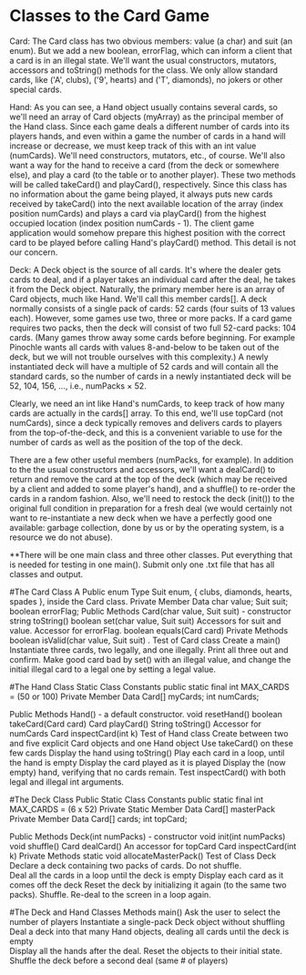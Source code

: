 # Classes to the Card Game 
Card: The Card class has two obvious members:  value (a char)  and suit (an enum).  But we add a new boolean, errorFlag, which can inform a client that a card is in an illegal state. We'll want the usual constructors, mutators, accessors and toString() methods for the class.  We only allow standard cards, like ('A', clubs), ('9', hearts) and ('T', diamonds), no jokers or other special cards.

Hand:  As you can see, a Hand object usually contains several cards, so we'll need an array of Card objects (myArray) as the principal member of the Hand class.  Since each game deals a different number of cards into its players hands, and even within a game the number of cards in a hand will increase or decrease, we must keep track of this with an int value (numCards).  We'll need constructors, mutators, etc., of course.  We'll also want a way for the hand to receive a card (from the deck or somewhere else), and play a card (to the table or to another player).  These two methods will be called takeCard() and playCard(), respectively.  Since this class has no information about the game being played, it always puts new cards received by takeCard() into the next available location of the array (index position numCards) and plays a card via playCard() from the highest occupied location (index position numCards - 1).  The client game application would somehow prepare this highest position with the correct card to be played before calling Hand's playCard() method.  This detail is not our concern.

Deck: A Deck object is the source of all cards.  It's where the dealer gets cards to deal, and if a player takes an individual card after the deal, he takes it from the Deck object.  Naturally, the primary member here is an array of Card objects, much like Hand.  We'll call this member cards[].  A deck normally consists of a single pack of cards: 52 cards (four suits of 13 values each).  However, some games use two, three or more packs.  If a card game requires two packs, then the deck will consist of two full 52-card packs:  104 cards.  (Many games throw away some cards before beginning.  For example Pinochle wants all cards with values 8-and-below to be taken out of the deck, but we will not trouble ourselves with this complexity.)  A newly instantiated deck will have a multiple of 52 cards and will contain all the standard cards, so the number of cards in a newly instantiated deck will be 52, 104, 156, ...,  i.e., numPacks × 52.

Clearly, we need an int like Hand's numCards, to keep track of how many cards are actually in the cards[] array.  To this end, we'll use topCard (not numCards), since a deck typically removes and delivers cards to players from the top-of-the-deck, and this is a convenient variable to use for the number of cards as well as the position of the top of the deck.

There are a few other useful members (numPacks, for example).  In addition to the the usual constructors and accessors, we'll want a dealCard() to return and remove the card at the top of the deck (which may be received by a client and added to some player's hand), and a shuffle() to re-order the cards in a random fashion.  Also, we'll need to restock the deck (init()) to the original full condition in preparation for a fresh deal (we would certainly not want to re-instantiate a new deck when we have a perfectly good one available:  garbage collection, done by us or by the operating system, is a resource we do not abuse).

**There will be one main class and three other classes.  Put everything that is needed for testing in one main().  Submit only one .txt file that has all classes and output.

#The Card Class
A Public enum Type 
Suit enum, { clubs, diamonds, hearts, spades }, inside the Card class. 
Private Member Data
char value;
Suit suit;
boolean errorFlag;
Public Methods
Card(char value, Suit suit) - constructor
string toString() 
boolean set(char value, Suit suit) 
Accessors for suit and value.
Accessor for errorFlag.
boolean equals(Card card) 
Private Methods
boolean isValid(char value, Suit suit) .
Test of Card class
Create a main() 
Instantiate three cards, two legally, and one illegally. 
Print all three out and confirm. 
Make good card bad by set() with an illegal value, and change the initial illegal card to a legal one by setting a legal value.


#The Hand Class
Static Class Constants
public static final int MAX_CARDS = (50 or 100)
Private Member Data
Card[] myCards;
int numCards;
 
Public Methods
Hand() - a default constructor.
void resetHand() 
boolean takeCard(Card card)
Card playCard() 
String toString() 
Accessor for numCards
Card inspectCard(int k)
Test of Hand class
Create between two and five explicit Card objects and one Hand object
Use takeCard() on these few cards 
Display the hand using toString()
Play each card in a loop, until the hand is empty
Display the card played as it is played
Display the (now empty)  hand, verifying that no cards remain. 
Test inspectCard() with both legal and illegal int arguments.

#The Deck Class
Public Static Class Constants
public static final int MAX_CARDS = (6 x 52)
Private Static Member Data
Card[] masterPack
Private Member Data
Card[] cards;
 int topCard;

Public Methods
Deck(int numPacks) - constructor
void init(int numPacks) 
void shuffle() 
Card dealCard() 
An accessor for topCard 
Card inspectCard(int k)
Private Methods
static void allocateMasterPack() 
Test of Class Deck
Declare a deck containing two packs of cards. Do not shuffle.  
Deal all the cards in a loop until the deck is empty 
Display each card as it comes off the deck
Reset the deck by initializing it again (to the same two packs).  Shuffle.
Re-deal to the screen in a loop again.

#The Deck and Hand Classes
Methods
main()
Ask the user to select the number of players 
Instantiate a single-pack Deck object without shuffling
Deal a deck into that many Hand objects, dealing all cards until the deck is empty  
Display all the hands after the deal. 
Reset the objects to their initial state. Shuffle the deck before a second deal (same # of players)

